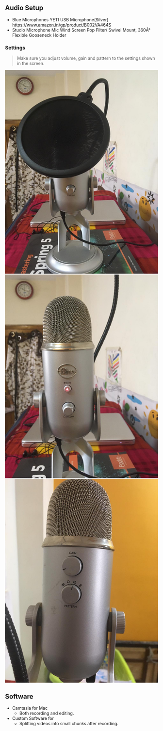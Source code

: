 ## Audio Setup

- Blue Microphones YETI USB Microphone(Silver)
https://www.amazon.in/gp/product/B002VA464S
- Studio Microphone Mic Wind Screen Pop Filter/ Swivel Mount, 360Â° Flexible Gooseneck Holder

### Settings

> Make sure you adjust volume, gain and pattern to the settings shown in the screen.

![](./images/recording-setup-1.jpeg)
![](./images/recording-setup-2.jpeg)
![](./images/recording-setup-3.jpeg)


## Software

- Camtasia for Mac
	- Both recording and editing.
- Custom Software for 
	- Splitting videos into small chunks after recording.